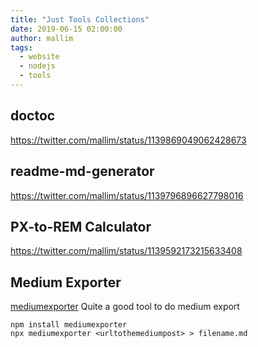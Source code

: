 ```yaml
---
title: "Just Tools Collections"
date: 2019-06-15 02:00:00
author: mallim
tags:
  - website
  - nodejs
  - tools
---
```


## doctoc

https://twitter.com/mallim/status/1139869049062428673

## readme-md-generator

https://twitter.com/mallim/status/1139796896627798016

## PX-to-REM Calculator

https://twitter.com/mallim/status/1139592173215633408

## Medium Exporter

[mediumexporter](https://github.com/xdamman/mediumexporter) Quite a good tool to do medium export

```
npm install mediumexporter
npx mediumexporter <urltothemediumpost> > filename.md
```
